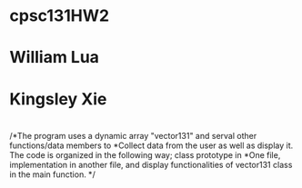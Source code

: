 # cpsc131HW2
# William Lua
# Kingsley Xie
#
/*The program uses a dynamic array "vector131" and serval other functions/data members to 
*Collect data from the user as well as display it. The code is organized in the following way; class prototype in 
*One file, implementation in another file, and display functionalities of vector131 class in the main function.
*/
